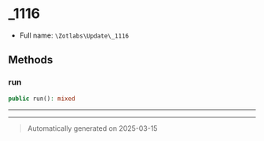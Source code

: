 
# _1116





* Full name: `\Zotlabs\Update\_1116`




## Methods


### run



```php
public run(): mixed
```












***


***
> Automatically generated on 2025-03-15
